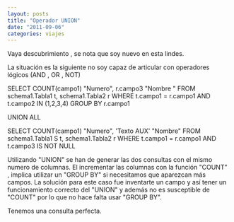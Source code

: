 ```yaml
---
layout: posts
title: "Operador UNION"
date: "2011-09-06"
categories: viajes
---
```


Vaya descubrimiento , se nota que soy nuevo en esta lindes.

La situación es la siguiente no soy capaz de articular con operadores lógicos (AND , OR , NOT)

SELECT
   COUNT(campo1) "Numero", r.campo3 "Nombre "
FROM
    schema1.Tabla1 t, schema1.Tabla2 r
WHERE
    t.campo1 = r.campo1 AND t.campo2 IN (1,2,3,4)
GROUP BY r.campo1

UNION ALL

SELECT
    COUNT(campo1) "Numero", 'Texto AUX' "Nombre"
FROM
    schema1.Tabla1 S t, schema1.Tabla2 r
WHERE
    t.campo1 = r.campo1 AND t.campo3 IS NOT NULL

Utilizando "UNION" se han de generar las dos consultas con el mismo numero de columnas. El incrementar las columnas con la función "COUNT" , implica utilizar un "GROUP BY" si necesitamos que aparezcan más campos. La solución para este caso fue inventarte un campo y así tener un funcionamiento correcto del "UNION" y además no es susceptible de "COUNT" por lo que no hace falta usar "GROUP BY".

Tenemos una consulta perfecta.
